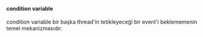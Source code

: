 #### condition variable

condition variable bir başka thread'in tetikleyeceği bir event'i beklememenin temel mekanizmasıdır. 
